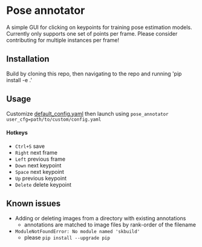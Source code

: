 # Pose annotator
A simple GUI for clicking on keypoints for training pose estimation models. Currently only supports one set of 
points per frame. Please consider contributing for multiple instances per frame!

## Installation
Build by cloning this repo, then navigating to the repo and running 'pip install -e .'

## Usage
Customize [default_config.yaml](pose_annotator/gui/default_config.yaml) then launch using
 `pose_annotator user_cfg=path/to/custom/config.yaml` 
 
#### Hotkeys 
* `Ctrl+S` save
* `Right` next frame
* `Left` previous frame
* `Down` next keypoint
* `Space` next keypoint
* `Up` previous keypoint
* `Delete` delete keypoint

 

## Known issues
* Adding or deleting images from a directory with existing annotations
	* annotations are matched to image files by rank-order of the filename
* `ModuleNotFoundError: No module named 'skbuild'`
  * please `pip install --upgrade pip`
